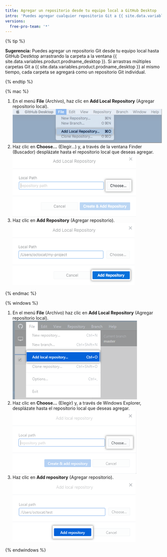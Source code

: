 ```yaml
---
title: Agregar un repositorio desde tu equipo local a GitHub Desktop
intro: 'Puedes agregar cualquier repositorio Git a {{ site.data.variables.product.prodname_desktop }}, incluso si no es un repositorio {{ site.data.variables.product.prodname_dotcom }}.'
versions:
  free-pro-team: '*'
---
```


{% tip %}

**Sugerencia:** Puedes agregar un repositorio Git desde tu equipo local hasta GitHub Destktop arrastrando la carpeta a la ventana {{ site.data.variables.product.prodname_desktop }}. Si arrastras múltiples carpetas Git a {{ site.data.variables.product.prodname_desktop }} al mismo tiempo, cada carpeta se agregará como un repositorio Git individual.

{% endtip %}

{% mac %}

1. En el menú **File** (Archivo), haz clic en **Add Local Repository** (Agregar repositorio local). ![Agrega la opción de menú Local Repository (Repositorio local)](/assets/images/help/desktop/add-local-repository-mac.png)
2. Haz clic en **Choose...** (Elegir...) y, a través de la ventana Finder (Buscador) desplázate hasta el repositorio local que deseas agregar. ![El campo Local Path en la app Mac](/assets/images/help/desktop/add-repo-choose-button-mac.png)
4. Haz clic en **Add Repository** (Agregar repositorio). ![El botón Add repository (Agregar repositorio) en la app Mac](/assets/images/help/desktop/add-repository-button-mac.png)

{% endmac %}

{% windows %}

1. En el menú **File** (Archivo) haz clic en **Add Local Repository** (Agregar repositorio local). ![Agrega la opción de menú Local Repository (Repositorio local)](/assets/images/help/desktop/add-local-repository-windows.png)
2. Haz clic en **Choose...** (Elegir) y, a través de Windows Explorer, desplázate hasta el repositorio local que deseas agregar. ![El campo Local Path (Ruta local) en la app Windows](/assets/images/help/desktop/add-repo-choose-button-win.png)
4. Haz clic en **Add repository** (Agregar repositorio). ![El botón Add repository (Agregar repositorio) en la app Windows](/assets/images/help/desktop/add-repository-button-windows.png)

{% endwindows %}
